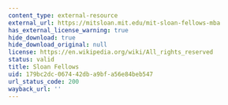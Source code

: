 ```yaml
---
content_type: external-resource
external_url: https://mitsloan.mit.edu/mit-sloan-fellows-mba
has_external_license_warning: true
hide_download: true
hide_download_original: null
license: https://en.wikipedia.org/wiki/All_rights_reserved
status: valid
title: Sloan Fellows
uid: 179bc2dc-0674-42db-a9bf-a56e84beb547
url_status_code: 200
wayback_url: ''
---
```

